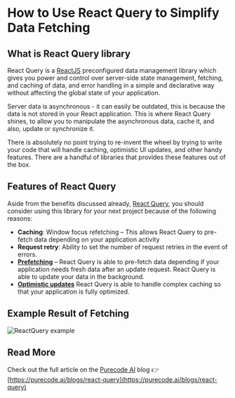 # How to Use React Query to Simplify Data Fetching

## What is React Query library

React Query is a [ReactJS](https://reactjs.org/) preconfigured data management library which gives you power and control over server-side state management, fetching, and caching of data, and error handling in a simple and declarative way without affecting the global state of your application.

Server data is asynchronous - it can easily be outdated, this is because the data is not stored in your React application. This is where React Query shines, to allow you to manipulate the asynchronous data, cache it, and also, update or synchronize it.

There is absolutely no point trying to re-invent the wheel by trying to write your code that will handle caching, optimistic UI updates, and other handy features. There are a handful of libraries that provides these features out of the box.

## Features of React Query

Aside from the benefits discussed already, [React Query](https://tanstack.com/query/v4/?from=reactQueryV3&original=https://react-query-v3.tanstack.com/), you should consider using this library for your next project because of the following reasons:

- **Caching**: Window focus refetching – This allows React Query to pre-fetch data depending on your application activity
- **Request retry**: Ability to set the number of request retries in the event of errors.
- [**Prefetching**](https://react-query.tanstack.com/guides/prefetching) – React Query is able to pre-fetch data depending if your application needs fresh data after an update request. React Query is able to update your data in the background.
- [**Optimistic updates**](https://react-query.tanstack.com/guides/optimistic-updates) React Query is able to handle complex caching so that your application is fully optimized.

## Example Result of Fetching

![ReactQuery example](https://i.postimg.cc/mrJ7Q9bD/React-Query-example.gif)

## Read More

Check out the full article on the [Purecode AI](https://purecode.ai/blogs/react-query) blog 👉 [https://purecode.ai/blogs/react-query](https://purecode.ai/blogs/react-query)